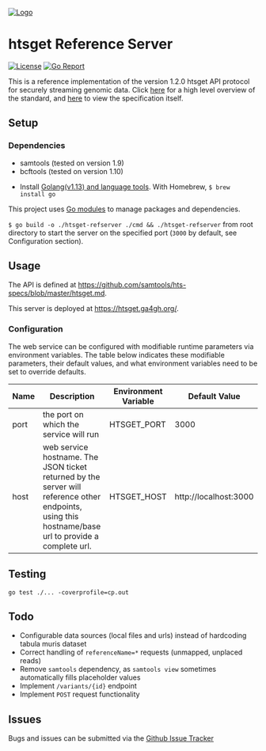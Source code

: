 [![Logo](https://www.ga4gh.org/wp-content/themes/ga4gh-theme/gfx/GA-logo-horizontal-tag-RGB.svg)](https://ga4gh.org)

# htsget Reference Server
[![License](https://img.shields.io/badge/License-Apache%202.0-blue.svg?style=flat-square)](https://opensource.org/licenses/Apache-2.0)
[![Go Report](https://goreportcard.com/badge/github.com/ga4gh/htsget-refserver)](https://goreportcard.com/badge/github.com/ga4gh/htsget-refserver)

This is a reference implementation of the version 1.2.0 htsget API protocol for securely streaming genomic data. Click [here](https://academic.oup.com/bioinformatics/article/35/1/119/5040320) for a high level overview of the standard, and [here](https://github.com/samtools/hts-specs/blob/master/htsget.md) to view the specification itself. 

## Setup

### Dependencies

* samtools (tested on version 1.9)
* bcftools (tested on version 1.10)

- Install [Golang(v1.13) and language tools](https://golang.org/dl/). With Homebrew, `$ brew install go`

This project uses [Go modules](https://blog.golang.org/using-go-modules) to manage packages and dependencies.

`$ go build -o ./htsget-refserver ./cmd && ./htsget-refserver` from root directory to start the server on the specified port (`3000` by default, see Configuration section).

## Usage
The API is defined at https://github.com/samtools/hts-specs/blob/master/htsget.md. 

This server is deployed at https://htsget.ga4gh.org/.

### Configuration

The web service can be configured with modifiable runtime parameters via environment variables. The table below indicates these modifiable parameters, their default values, and what environment variables need to be set to override defaults.

| Name | Description | Environment Variable | Default Value | 
|------|-------------|----------------------|---------------|
| port | the port on which the service will run | HTSGET_PORT | 3000 | 
| host | web service hostname. The JSON ticket returned by the server will reference other endpoints, using this hostname/base url to provide a complete url. | HTSGET_HOST | http://localhost:3000 | 

## Testing

`go test ./... -coverprofile=cp.out`

## Todo

* Configurable data sources (local files and urls) instead of hardcoding tabula muris dataset
* Correct handling of `referenceName=*` requests (unmapped, unplaced reads)
* Remove `samtools` dependency, as `samtools view` sometimes automatically fills placeholder values
* Implement `/variants/{id}` endpoint
* Implement `POST` request functionality 

## Issues

Bugs and issues can be submitted via the [Github Issue Tracker](https://github.com/ga4gh/htsget-refserver/issues)
